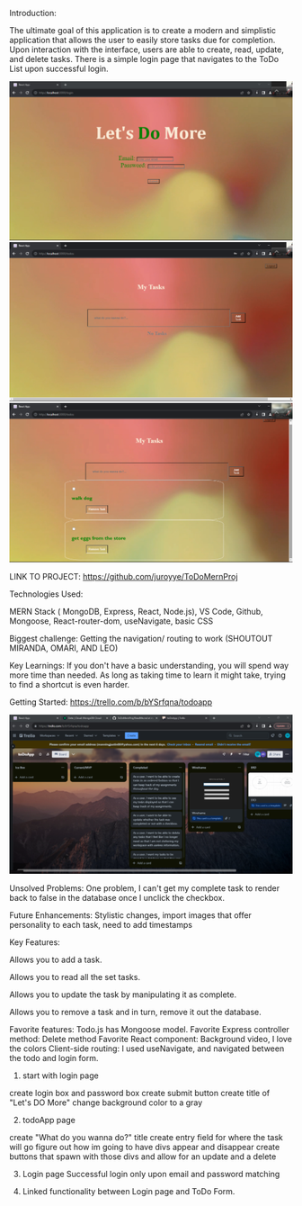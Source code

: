 Introduction:

The ultimate goal of this application is to create a modern and simplistic application that allows the user to easily store tasks due for completion. Upon interaction with the interface, users are able to create, read, update, and delete tasks. There is a simple login page that navigates to the ToDo List upon successful login.

![Alt text](<Screenshot (116).png>)
![Alt text](<Screenshot (117).png>)
![Alt text](<Screenshot (118).png>)

LINK TO PROJECT: 
https://github.com/juroyye/ToDoMernProj



Technologies Used: 

MERN Stack (
  MongoDB, 
  Express, 
  React, 
  Node.js), 
  VS Code, 
  Github,
  Mongoose,
  React-router-dom,
  useNavigate,
  basic CSS


Biggest challenge: Getting the navigation/ routing to work (SHOUTOUT MIRANDA, OMARI, AND LEO)

Key Learnings: If you don't have a basic understanding, you will spend way more time than needed. As long as taking time to learn it might take, trying to find a shortcut is even harder.

Getting Started: https://trello.com/b/bYSrfqna/todoapp

![Alt text](<Screenshot (119).png>)

Unsolved Problems: One problem, I can't get my complete task to render back to false in the database once I unclick the checkbox.

Future Enhancements: Stylistic changes, import images that offer personality to each task, need to add timestamps

Key Features: 

Allows you to add a task.

Allows you to read all the set tasks.

Allows you to update the task by manipulating it as complete.

Allows you to remove a task and in turn, remove it out the database.


Favorite features: Todo.js has Mongoose model.
                  Favorite Express controller method: Delete method
                  Favorite React component: Background video, I love the colors
                  Client-side routing: I used useNavigate, and navigated between the todo and login form.



1. start with login page

create login box and password box
create submit button
create title of "Let's DO More"
change background color to a gray

2. todoApp page

create "What do you wanna do?" title
create entry field for where the task will go
figure out how im going to have divs appear and disappear
create buttons that spawn with those divs and allow for an update and a delete

3. Login page
  Successful login only upon email and password matching
  
4. Linked functionality between Login page and ToDo Form.






